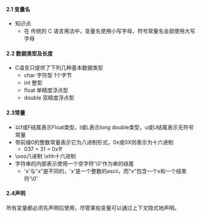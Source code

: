 #### 2.1 变量名
+ 知识点
	+ 在 传统的 C 语言用法中，变量名使用小写字母，符号常量名全部使用大写字母
#### 2.2 数据类型及长度
+ C语言只提供了下列几种基本数据类型
	+ char 字符型 1个字节
	+ int 整型
	+ float 单精度浮点型
	+ double 双精度浮点型
#### 2.3常量
+ 以f或F结尾表示Float类型，l或L表示long double类型，u或U结尾表示无符号常量
+ 带前缀0的整数常量表示它为八进制形式，0x或0X则表示为十六进制
	+ 037 = 31 = 0x1f 
+ \ooo八进制 \xhh十六进制
+ 字符串的内部表示使用一个空字符'\0'作为串的结尾
	+ 'x'与"x"是不同的，'x'是一个整数的ascii，而"x"包含一个x和一个结束符'\0'
#### 2.4声明
所有变量都必须先声明后使用，尽管某些变量可以通过上下文隐式地声明。